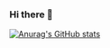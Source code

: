 ### Hi there 👋


[![Anurag's GitHub stats](https://github-readme-stats.vercel.app/api?username=silviooosilva)](https://github.com/anuraghazra/github-readme-stats)







